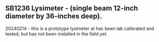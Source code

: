 ## SB1236 Lysimeter - (single beam 12-inch diameter by 36-inches deep).

20240214 - this is a prototype lysimeter at has been lab calibrated and tested, but has not been installed in the field yet.
